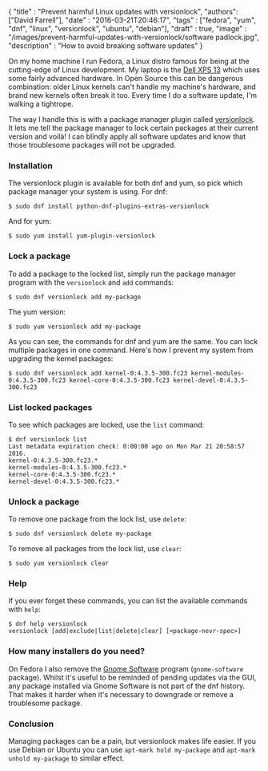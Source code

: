 
  {
    "title"  : "Prevent harmful Linux updates with versionlock",
    "authors": ["David Farrell"],
    "date"   : "2016-03-21T20:46:17",
    "tags"   : ["fedora", "yum", "dnf", "linux", "versionlock", "ubuntu", "debian"],
    "draft"  : true,
    "image"  : "/images/prevent-harmful-updates-with-versionlock/software padlock.jpg",
    "description" : "How to avoid breaking software updates"
  }

On my home machine I run Fedora, a Linux distro famous for being at the cutting-edge of Linux development. My laptop is the [Dell XPS 13](http://perltricks.com/article/187/2015/8/18/Laptop-review--Dell-XPS-13-2015/) which uses some fairly advanced hardware. In Open Source this can be dangerous combination: older Linux kernels can't handle my machine's hardware, and brand new kernels often break it too. Every time I do a software update, I'm walking a tightrope.

The way I handle this is with a package manager plugin called [versionlock](https://github.com/rpm-software-management/dnf-plugins-extras). It lets me tell the package manager to lock certain packages at their current version and voilà! I can blindly apply all software updates and know that those troublesome packages will not be upgraded.

### Installation

The versionlock plugin is available for both dnf and yum, so pick which package manager your system is using. For dnf:

    $ sudo dnf install python-dnf-plugins-extras-versionlock

And for yum:

    $ sudo yum install yum-plugin-versionlock

### Lock a package

To add a package to the locked list, simply run the package manager program with the `versionlock` and `add` commands:

    $ sudo dnf versionlock add my-package

The yum version:

    $ sudo yum versionlock add my-package

As you can see, the commands for dnf and yum are the same. You can lock multiple packages in one command. Here's how I prevent my system from upgrading the kernel packages:

    $ sudo dnf versionlock add kernel-0:4.3.5-300.fc23 kernel-modules-0:4.3.5-300.fc23 kernel-core-0:4.3.5-300.fc23 kernel-devel-0:4.3.5-300.fc23

### List locked packages

To see which packages are locked, use the `list` command:

    $ dnf versionlock list
    Last metadata expiration check: 0:00:00 ago on Mon Mar 21 20:58:57 2016.
    kernel-0:4.3.5-300.fc23.*
    kernel-modules-0:4.3.5-300.fc23.*
    kernel-core-0:4.3.5-300.fc23.*
    kernel-devel-0:4.3.5-300.fc23.*

### Unlock a package

To remove one package from the lock list, use `delete`:

    $ sudo dnf versionlock delete my-package

To remove all packages from the lock list, use `clear`:

    $ sudo yum versionlock clear

### Help

If you ever forget these commands, you can list the available commands with `help`:

    $ dnf help versionlock
    versionlock [add|exclude|list|delete|clear] [<package-nevr-spec>]

### How many installers do you need?

On Fedora I also remove the [Gnome Software](https://wiki.gnome.org/Apps/Software) program (`gnome-software` package). Whilst it's useful to be reminded of pending updates via the GUI, any package installed via Gnome Software is not part of the dnf history. That makes it harder when it's necessary to downgrade or remove a troublesome package.

### Conclusion

Managing packages can be a pain, but versionlock makes life easier. If you use Debian or Ubuntu you can use `apt-mark hold my-package` and `apt-mark unhold my-package` to similar effect.
